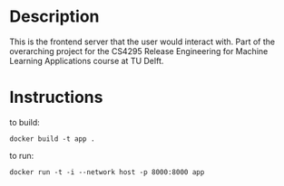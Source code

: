 # Description
This is the frontend server that the user would interact with. Part of the overarching project for the CS4295 Release Engineering for Machine Learning Applications course at TU Delft.

# Instructions

to build:
```
docker build -t app .
```

to run:
```
docker run -t -i --network host -p 8000:8000 app
```

